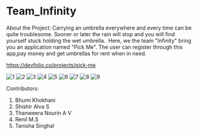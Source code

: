 # Team_Infinity
About the Project: Carrying an umbrella everywhere and every time can be quite troublesome.
Sooner or later the rain will stop and you will find yourself stuck holding the wet umbrella. 
Here, we the team "Infinity" bring you an application named "Pick Me".
The user can register through this app,pay money and get umbrellas for rent when in need.

https://devfolio.co/projects/pick-me

![1](https://user-images.githubusercontent.com/53567077/95671048-218d7380-0bb0-11eb-8e82-2e95073b3c29.png)
![2](https://user-images.githubusercontent.com/53567077/95671052-2e11cc00-0bb0-11eb-8ca2-a46007055e0d.png)
![3](https://user-images.githubusercontent.com/53567077/95671054-32d68000-0bb0-11eb-95ce-e1db0adaa10c.png)
![4](https://user-images.githubusercontent.com/53567077/95671057-37029d80-0bb0-11eb-9480-5e03ada6b9e1.png)
![5](https://user-images.githubusercontent.com/53567077/95671059-39fd8e00-0bb0-11eb-929b-d0f7b6baa014.png)
![6](https://user-images.githubusercontent.com/53567077/95671062-3d911500-0bb0-11eb-982a-b13e11439a5b.png)
![7](https://user-images.githubusercontent.com/53567077/95671064-408c0580-0bb0-11eb-9b5a-c97169af6413.png)
![8](https://user-images.githubusercontent.com/53567077/95671065-441f8c80-0bb0-11eb-871f-8e810deea529.png)
![9](https://user-images.githubusercontent.com/53567077/95671070-47b31380-0bb0-11eb-8c6f-cc2862e3a3ca.png)


Contributors: 
1) Bhumi Khokhani
2) Shishir Alva S
3) Thanweera Nourin A V
4) Renil M.S
5) Tanisha Singhal
